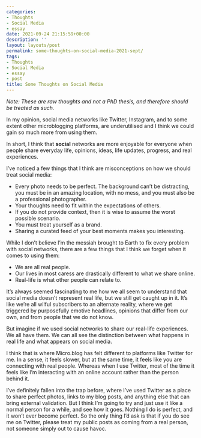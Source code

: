```yaml
---
categories:
- Thoughts
- Social Media
- essay
date: 2021-09-24 21:15:59+00:00
description: ''
layout: layouts/post
permalink: some-thoughts-on-social-media-2021-sept/
tags:
- Thoughts
- Social Media
- essay
- post
title: Some Thoughts on Social Media
---
```


_Note: These are raw thoughts and not a PhD thesis, and therefore should be treated as such._

In my opinion, social media networks like Twitter, Instagram, and to some extent other microblogging platforms, are underutilised and I think we could gain so much more from using them.

In short, I think that **social** networks are more enjoyable for everyone when people share everyday life, opinions, ideas, life updates, progress, and real experiences.

I’ve noticed a few things that I think are misconceptions on how we should treat social media:

* Every photo needs to be perfect. The background can’t be distracting, you must be in an amazing location, with no mess, and you must also be a professional photographer.
* Your thoughts need to fit within the expectations of others.
* If you do not provide context, then it is wise to assume the worst possible scenario.
* You must treat yourself as a brand.
* Sharing a curated feed of your best moments makes you interesting.

While I don’t believe I’m the messiah brought to Earth to fix every problem with social networks, there are a few things that I think we forget when it comes to using them:

* We are all real people.
* Our lives in most caress are drastically different to what we share online.
* Real-life is what other people can relate to.

It’s always seemed fascinating to me how we all seem to understand that social media doesn’t represent real life, but we still get caught up in it. It’s like we’re all wilful subscribers to an alternate reality, where we get triggered by purposefully emotive headlines, opinions that differ from our own, and from people that we do not know.

But imagine if we used social networks to share our real-life experiences. We all have them. We can all see the distinction between what happens in real life and what appears on social media.

I think that is where Micro.blog has felt different to platforms like Twitter for me. In a sense, it feels slower, but at the same time, it feels like you are connecting with real people. Whereas when I use Twitter, most of the time it feels like I’m interacting with an online account rather than the person behind it.

I’ve definitely fallen into the trap before, where I’ve used Twitter as a place to share perfect photos, links to my blog posts, and anything else that can bring external validation. But I think I’m going to try and just use it like a normal person for a while, and see how it goes. Nothing I do is perfect, and it won’t ever become perfect. So the only thing I’d ask is that if you do see me on Twitter, please treat my public posts as coming from a real person, not someone simply out to cause havoc.